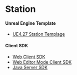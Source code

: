 # Station



#### Unreal Engine Template
- [UE4.27 Station Templage](https://github.com/CrossEevery/station-template-ue4)


#### Client SDK
- [Web Client SDK](https://github.com/CrossEevery/station-web-sdk)
- [Web Editor Mode Client SDK](https://github.com/CrossEevery/station-web-editor-sdk)
- [Java Server SDK](https://github.com/CrossEevery/station-server-sdk)
